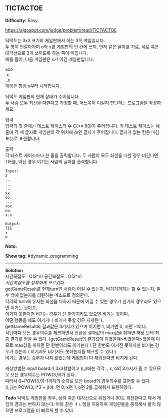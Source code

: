 ## TICTACTOE

**Difficulty:** Easy

https://algospot.com/judge/problem/read/TICTACTOE

틱택토는 3x3 크기의 게임판에서 하는 3목 게임입니다. <br/>
두 명이 번갈아가며 o와 x를 게임판의 빈 칸에 쓰되, 먼저 같은 글자를 가로, 세로 혹은 대각선으로 3개 쓰이도록 하는 쪽이 이깁니다. <br/>
예를 들어, 다음 게임판은 x가 이긴 게임판입니다.

xoo <br/>
.x. <br/>
..x <br/>
게임은 항상 x부터 시작합니다. <br/>

틱택토 게임판의 현재 상태가 주어집니다. <br/>
두 사람 모두 최선을 다한다고 가정할 때, 어느쪽이 이길지 판단하는 프로그램을 작성하세요. <br/>

입력 <br/>
입력의 첫 줄에는 테스트 케이스의 수 C(<= 50)가 주어집니다. 각 테스트 케이스는 세 줄에 각 세 글자로 게임판의 각 위치에 쓰인 글자가 주어집니다. 글자가 없는 칸은 마침표(.)로 표현합니다.

출력 <br/>
각 테스트 케이스마다 한 줄을 출력합니다. 두 사람이 모두 최선을 다할 경우 비긴다면 TIE를, 아닌 경우 이기는 사람의 글자를 출력합니다.

```
Input:
3
...
...
...
xx.
oo.
...
xox
oo.
x.x

Output: 
TIE
x
o
```

**Note:**

**Show tag:** \#dynamic\_programming

------------------------------------

**Solution** <br/>
시간복잡도 : O(3^n) 공간복잡도 : O(3^n) <br/>
_시간복잡도를 정확하게 모르겠다._ <br/>
getGameResult를 현재turn인 사람이 이길 수 있는지, 비기기까지는 할 수 있는지, 질 수 밖에 없는지를 리턴하는 메소드로 정의한다. <br/>
각각의 turn에 유저는 최선을 다하기 때문에 이길 수 있는 경우가 한가지 경우라도 있으면 이기는 것이고, <br/>
이기지 못한다면 비기는 경우가 단 한가지라도 있으면 비기는 것이며, <br/>
어떤 행동을 해도 이기거나 비기지 못할 경우 지게된다. <br/>
getGameResult의 결과값은 3가지가 있으며 이기면 1, 비기면 0, 지면 -1이다. <br/>
각턴마다 모든 경우의수를 체크하면서 반환된 결과값의 max값을 취하면 해당 턴의 최종 결과를 얻을 수 있다. (getGameResult의 결과값이 이겼을떄>비겼을때>졌을때 이므로 max값을 취하면 단 한번이라도 이기는지 / 단 한번도 이기진 못하지만 비기는 경우가 있는지 / 이기지도 비기지도 못하는지를 체크할 수 있다.) <br/>
비기는 경우는 승부가 나지 않았는데 게임판이 다 채워진다면 비기게 된다. <br/>

캐싱방법은 input board가 3x3행렬이고 (i,j)에는 각각 ., x, o의 3가지가 올 수 있으므로 모든 경우의수는 POW(3,9)가 된다. <br/>
따라서 0~POW(3,9)-1까지의 숫자로 모든 board의 경우의수를 표현할 수 있다. <br/>
(i, j)는 POW(3, i*3 + j)에 .면 0, x면 1, o면 2를 곱해줘서 표현하였다.

**Todo**
틱택토 게임판을 좌우, 상하 혹은 대각선으로 뒤집거나 90도 회전한다고 해서 게임의 결과는 변하지 않는다. 이와 같은 ㅕㄴ형을 이용하여 게임판들을 중복해서 풀지 않으면 프로그램을 더 빠르게 할 수 있다. 